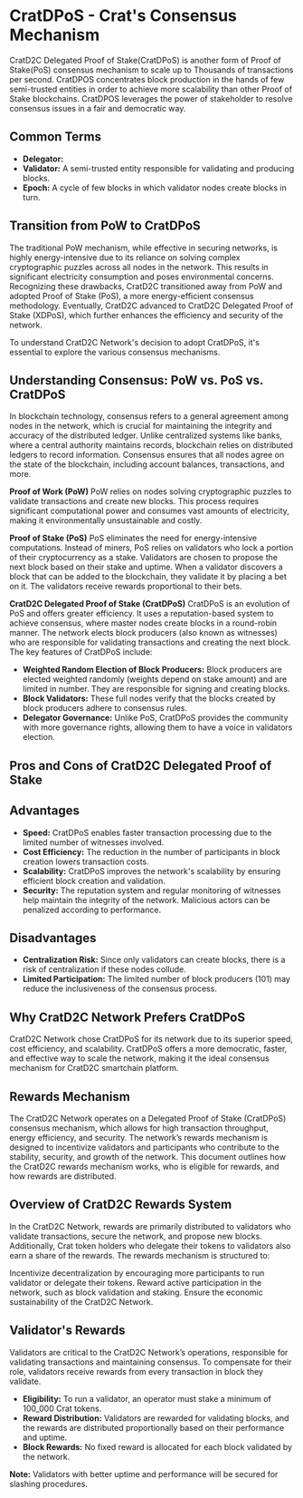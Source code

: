 # CratDPoS - Crat's Consensus Mechanism

CratD2C Delegated Proof of Stake(CratDPoS) is another form of Proof of Stake(PoS) consensus mechanism to scale up to Thousands of transactions per second. CratDPOS concentrates block production in the hands of few semi-trusted entities in order to achieve more scalability than other Proof of Stake blockchains. CratDPOS leverages the power of stakeholder to resolve consensus issues in a fair and democratic way.

## Common Terms
* **Delegator:** 
* **Validator:** A semi-trusted entity responsible for validating and producing blocks.
* **Epoch:** A cycle of few blocks in which validator nodes create blocks in turn.

## Transition from PoW to CratDPoS
The traditional PoW mechanism, while effective in securing networks, is highly energy-intensive due to its reliance on solving complex cryptographic puzzles across all nodes in the network. This results in significant electricity consumption and poses environmental concerns. Recognizing these drawbacks, CratD2C transitioned away from PoW and adopted Proof of Stake (PoS), a more energy-efficient consensus methodology. Eventually, CratD2C advanced to CratD2C Delegated Proof of Stake (XDPoS), which further enhances the efficiency and security of the network.

To understand CratD2C Network's decision to adopt CratDPoS, it's essential to explore the various consensus mechanisms.

## Understanding Consensus: PoW vs. PoS vs. CratDPoS
In blockchain technology, consensus refers to a general agreement among nodes in the network, which is crucial for maintaining the integrity and accuracy of the distributed ledger. Unlike centralized systems like banks, where a central authority maintains records, blockchain relies on distributed ledgers to record information. Consensus ensures that all nodes agree on the state of the blockchain, including account balances, transactions, and more.

**Proof of Work (PoW)**
PoW relies on nodes solving cryptographic puzzles to validate transactions and create new blocks. This process requires significant computational power and consumes vast amounts of electricity, making it environmentally unsustainable and costly.

**Proof of Stake (PoS)**
PoS eliminates the need for energy-intensive computations. Instead of miners, PoS relies on validators who lock a portion of their cryptocurrency as a stake. Validators are chosen to propose the next block based on their stake and uptime. When a validator discovers a block that can be added to the blockchain, they validate it by placing a bet on it. The validators receive rewards proportional to their bets.

**CratD2C Delegated Proof of Stake (CratDPoS)**
CratDPoS is an evolution of PoS and offers greater efficiency. It uses a reputation-based system to achieve consensus, where master nodes create blocks in a round-robin manner. The network elects block producers (also known as witnesses) who are responsible for validating transactions and creating the next block. The key features of CratDPoS include:

* **Weighted Random Election of Block Producers:** Block producers are elected weighted randomly (weights depend on stake amount) and are limited in number. They are responsible for signing and creating blocks.
* **Block Validators:** These full nodes verify that the blocks created by block producers adhere to consensus rules.
* **Delegator Governance:** Unlike PoS, CratDPoS provides the community with more governance rights, allowing them to have a voice in validators election.

## Pros and Cons of CratD2C Delegated Proof of Stake
## Advantages

* **Speed:** CratDPoS enables faster transaction processing due to the limited number of witnesses involved.
* **Cost Efficiency:** The reduction in the number of participants in block creation lowers transaction costs.
* **Scalability:** CratDPoS improves the network's scalability by ensuring efficient block creation and validation.
* **Security:** The reputation system and regular monitoring of witnesses help maintain the integrity of the network. Malicious actors can be penalized according to performance.

## Disadvantages
* **Centralization Risk:** Since only validators can create blocks, there is a risk of centralization if these nodes collude.
* **Limited Participation:** The limited number of block producers (101) may reduce the inclusiveness of the consensus process.

## Why CratD2C Network Prefers CratDPoS
CratD2C Network chose CratDPoS for its network due to its superior speed, cost efficiency, and scalability. CratDPoS offers a more democratic, faster, and effective way to scale the network, making it the ideal consensus mechanism for CratD2C smartchain platform.


## Rewards Mechanism

The CratD2C Network operates on a Delegated Proof of Stake (CratDPoS) consensus mechanism, which allows for high transaction throughput, energy efficiency, and security. The network’s rewards mechanism is designed to incentivize validators and participants who contribute to the stability, security, and growth of the network. This document outlines how the CratD2C rewards mechanism works, who is eligible for rewards, and how rewards are distributed.

## Overview of CratD2C Rewards System
In the CratD2C Network, rewards are primarily distributed to validators who validate transactions, secure the network, and propose new blocks. Additionally, Crat token holders who delegate their tokens to validators also earn a share of the rewards. The rewards mechanism is structured to:

Incentivize decentralization by encouraging more participants to run validator or delegate their tokens.
Reward active participation in the network, such as block validation and staking.
Ensure the economic sustainability of the CratD2C Network.

## Validator's Rewards
Validators are critical to the CratD2C Network’s operations, responsible for validating transactions and maintaining consensus. To compensate for their role, validators receive rewards from every transaction in block they validate.

- **Eligibility:** To run a validator, an operator must stake a minimum of 100_000 Crat tokens.
- **Reward Distribution:** Validators are rewarded for validating blocks, and the rewards are distributed proportionally based on their performance and uptime.
- **Block Rewards:** No fixed reward is allocated for each block validated by the network.

**Note:** Validators with better uptime and performance will be secured for slashing procedures.

